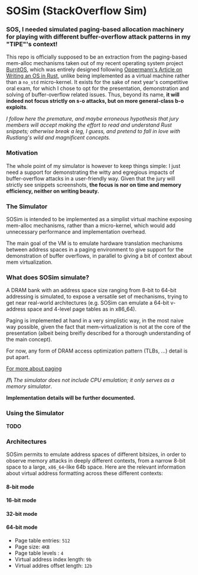 # SOSim (StackOverflow Sim)

### SOS, I needed simulated paging-based allocation machinery for playing with different buffer-overflow attack patterns in my "TIPE"'s context!

This repo is officially supposed to be an extraction from the paging-based mem-alloc mechanisms taken out of my recent operating system project [BurritOS](https://github.com/Titoutee/BurritOS), which was entirely designed following [Oppermann's Article on Writing an OS in Rust](https://os.phil-opp.com/), unlike being implemented as a virtual machine rather than a `no_std` micro-kernel. It exists for the sake of next year's competitive oral exam, for which I chose to opt for the presentation, demonstration and solving of buffer-overflow related issues. Thus, beyond its name, **it will indeed not focus strictly on s-o attacks, but on more general-class b-o exploits**.

*I follow here the premature, and maybe erroneous hypothesis that jury members will accept making the effort to read and understand Rust snippets; otherwise break a leg, I guess, and pretend to fall in love with Rustlang's wild and magnificent concepts.*

### Motivation

The whole point of my simulator is however to keep things simple: I just need a support for demonstrating the witty and egregious impacts of buffer-overflow attacks in a user-friendly way. Given that the jury will strictly see snippets screenshots, **the focus is nor on time and memory efficiency, neither on writing beauty.**

### The Simulator

SOSim is intended to be implemented as a simplist virtual machine exposing mem-alloc mechanisms, rather than a micro-kernel, which would add unnecessary performance and implementation overhead.

The main goal of the VM is to emulate hardware translation mechanisms between address spaces in a paging environment to give support for the demonstration of buffer overflows, in parallel to giving a bit of context about mem virtualization.

### What does SOSim simulate?

A DRAM bank with an address space size ranging from 8-bit to 64-bit addressing is simulated, to expose a versatile set of mechanisms, trying to get near real-world architectures (e.g. SOSim can emulate a 64-bit v-address space and 4-level page tables as in x86_64).

Paging is implemented at hand in a very simplistic way, in the most naive way possible, given the fact that mem-virtualization is not at the core of the presentation (albeit being breifly described for a thorough understanding
of the main concept).

For now, any form of DRAM access optimization pattern (TLBs, ...) detail is put apart.

[For more about paging](https://pages.cs.wisc.edu/~remzi/OSTEP/#book-chapters)

**/!\\**
*The simulator does not include CPU emulation; it only serves as a memory simulator*.

**Implementation details will be further documented.**

### Using the Simulator

**TODO**

### Architectures

SOSim permits to emulate address spaces of different bitsizes, in order to observe memory attacks in deeply different contexts, from a narrow 8-bit space to a large, `x86_64`-like 64b space. Here are the relevant information about virtual address formatting across these different contexts:

#### 8-bit mode

#### 16-bit mode

#### 32-bit mode

#### 64-bit mode
- Page table entries: `512`
- Page size: `4KB`
- Page table levels : `4`
- Virtual address index length: `9b`
- Virtual addres offset length: `12b`